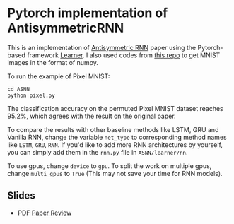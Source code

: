 # Pytorch implementation of AntisymmetricRNN
This is an implementation of [Antisymmetric RNN](https://openreview.net/pdf?id=ryxepo0cFX)
paper using the Pytorch-based framework [Learner](https://github.com/jpzxshi/learner). I also used codes from [this repo](https://github.com/hsjeong5/MNIST-for-Numpy) to get MNIST images in the format of numpy.

To run the example of Pixel MNIST:
```
cd ASNN
python pixel.py
```

The classification accuracy on the permuted Pixel MNIST dataset reaches 95.2%, which agrees with the result on the original paper.

To compare the results with other baseline methods like LSTM, GRU and Vanilla RNN, change the variable `net_type` to corresponding method names like `LSTM`, `GRU`, `RNN`. If you'd like to add more RNN architectures by yourself, you can simply add them in the `rnn.py` file in `ASNN/learner/nn`. 

To use gpus, change `device` to `gpu`. To split the work on multiple gpus, change `multi_gpus` to `True` (This may not save your time for RNN models).

## Slides
* PDF [Paper Review](Antisymmetric_RNN.pdf)



